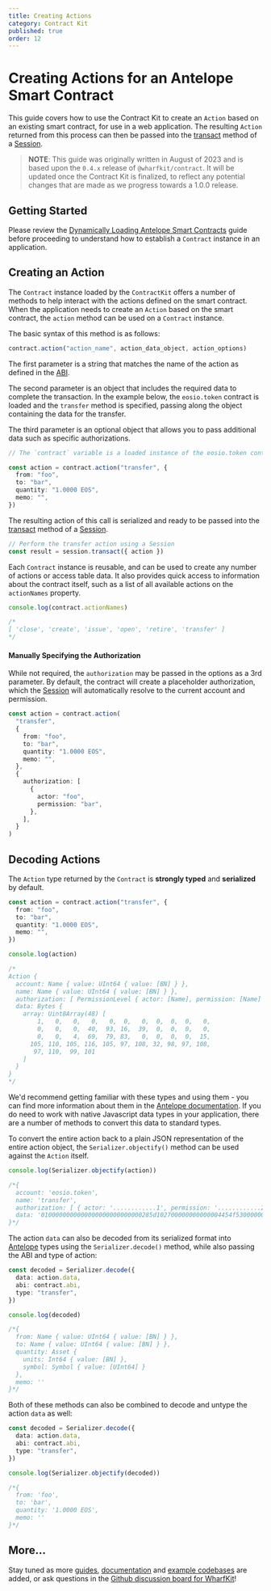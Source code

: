 ```yaml
---
title: Creating Actions
category: Contract Kit
published: true
order: 12
---
```


# Creating Actions for an Antelope Smart Contract

This guide covers how to use the Contract Kit to create an `Action` based on an existing smart contract, for use in a web application. The resulting `Action` returned from this process can then be passed into the [transact](/docs/sessionkit/transact) method of a [Session](/docs/sessionkit/session).

> **NOTE**: This guide was originally written in August of 2023 and is based upon the `0.4.x` release of `@wharfkit/contract`. It will be updated once the Contract Kit is finalized, to reflect any potential changes that are made as we progress towards a 1.0.0 release.

## Getting Started

Please review the [Dynamically Loading Antelope Smart Contracts](#) guide before proceeding to understand how to establish a `Contract` instance in an application.

## Creating an Action

The `Contract` instance loaded by the `ContractKit` offers a number of methods to help interact with the actions defined on the smart contract. When the application needs to create an `Action` based on the smart contract, the `action` method can be used on a `Contract` instance.

The basic syntax of this method is as follows:

```ts
contract.action("action_name", action_data_object, action_options)
```

The first parameter is a string that matches the name of the action as defined in the [ABI](/docs/antelope/abi).

The second parameter is an object that includes the required data to complete the transaction. In the example below, the `eosio.token` contract is loaded and the `transfer` method is specified, passing along the object containing the data for the transfer.

The third parameter is an optional object that allows you to pass additional data such as specific authorizations.

```ts
// The `contract` variable is a loaded instance of the eosio.token contract

const action = contract.action("transfer", {
  from: "foo",
  to: "bar",
  quantity: "1.0000 EOS",
  memo: "",
})
```

The resulting action of this call is serialized and ready to be passed into the [transact](/docs/sessionkit/transact) method of a [Session](/docs/sessionkit/session).

```ts
// Perform the transfer action using a Session
const result = session.transact({ action })
```

Each `Contract` instance is reusable, and can be used to create any number of actions or access table data. It also provides quick access to information about the contract itself, such as a list of all available actions on the `actionNames` property.

```ts
console.log(contract.actionNames)

/*
[ 'close', 'create', 'issue', 'open', 'retire', 'transfer' ]
*/
```

#### Manually Specifying the Authorization

While not required, the `authorization` may be passed in the options as a 3rd parameter. By default, the contract will create a placeholder authorization, which the [Session](/docs/sessionkit/session) will automatically resolve to the current account and permission.

```ts
const action = contract.action(
  "transfer",
  {
    from: "foo",
    to: "bar",
    quantity: "1.0000 EOS",
    memo: "",
  },
  {
    authorization: [
      {
        actor: "foo",
        permission: "bar",
      },
    ],
  }
)
```

## Decoding Actions

The `Action` type returned by the `Contract` is **strongly typed** and **serialized** by default.

```ts
const action = contract.action("transfer", {
  from: "foo",
  to: "bar",
  quantity: "1.0000 EOS",
  memo: "",
})

console.log(action)

/*
Action {
  account: Name { value: UInt64 { value: [BN] } },
  name: Name { value: UInt64 { value: [BN] } },
  authorization: [ PermissionLevel { actor: [Name], permission: [Name] } ],
  data: Bytes {
    array: Uint8Array(48) [
        1,   0,   0,   0,   0,  0,   0,  0,  0,  0,   0,
        0,   0,   0,  40,  93, 16,  39,  0,  0,  0,   0,
        0,   0,   4,  69,  79, 83,   0,  0,  0,  0,  15,
      105, 110, 105, 116, 105, 97, 108, 32, 98, 97, 108,
       97, 110,  99, 101
    ]
  }
}
*/
```

We'd recommend getting familiar with these types and using them - you can find more information about them in the [Antelope documentation](/docs/antelope). If you do need to work with native Javascript data types in your application, there are a number of methods to convert this data to standard types.

To convert the entire action back to a plain JSON representation of the entire action object, the `Serializer.objectify()` method can be used against the `Action` itself.

```ts
console.log(Serializer.objectify(action))

/*{
  account: 'eosio.token',
  name: 'transfer',
  authorization: [ { actor: '............1', permission: '............2' } ],
  data: '0100000000000000000000000000285d102700000000000004454f53000000000f696e697469616c2062616c616e6365'
}*/
```

The action `data` can also be decoded from its serialized format into [Antelope](/docs/antelope) types using the `Serializer.decode()` method, while also passing the ABI and type of action:

```ts
const decoded = Serializer.decode({
  data: action.data,
  abi: contract.abi,
  type: "transfer",
})

console.log(decoded)

/*{
  from: Name { value: UInt64 { value: [BN] } },
  to: Name { value: UInt64 { value: [BN] } },
  quantity: Asset {
    units: Int64 { value: [BN] },
    symbol: Symbol { value: [UInt64] }
  },
  memo: ''
}*/
```

Both of these methods can also be combined to decode and untype the action `data` as well:

```ts
const decoded = Serializer.decode({
  data: action.data,
  abi: contract.abi,
  type: "transfer",
})

console.log(Serializer.objectify(decoded))

/*{
  from: 'foo',
  to: 'bar',
  quantity: '1.0000 EOS',
  memo: ''
}*/
```

## More...

Stay tuned as more [guides](/guides), [documentation](/docs) and [example codebases](https://github.com/orgs/wharfkit/repositories?q=example&type=all&language=&sort=) are added, or ask questions in the [Github discussion board for WharfKit](https://github.com/orgs/wharfkit/discussions)!
